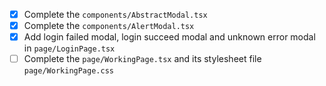+ [x] Complete the `components/AbstractModal.tsx`
+ [x] Complete the `components/AlertModal.tsx`
+ [x] Add login failed modal, login succeed modal and unknown error
  modal in `page/LoginPage.tsx`
+ [ ] Complete the `page/WorkingPage.tsx` and its stylesheet file
  `page/WorkingPage.css`